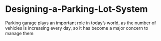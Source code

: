 # Designing-a-Parking-Lot-System
Parking garage plays an important role in today’s world, as the number of vehicles is increasing every day, so it has become a major concern to manage them
